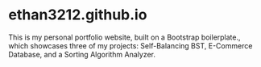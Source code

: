 # ethan3212.github.io

This is my personal portfolio website, built on a Bootstrap boilerplate., which showcases three of my projects: Self-Balancing BST, E-Commerce Database, and a Sorting Algorithm Analyzer. 

